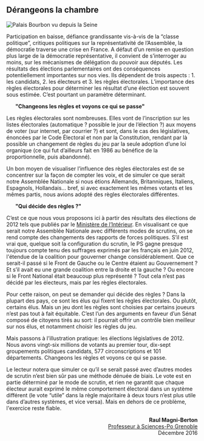 ## Dérangeons la chambre

![Palais Bourbon vu depuis la Seine](/assemblee-exterieur.jpg)

 Participation en baisse, défiance grandissante vis-à-vis de la “classe politique”, critiques politiques sur la représentativité de l’Assemblée, la démocratie traverse une crise en France. A défaut d’un remise en question plus large de la démocratie représentative, il convient de s’interroger au moins, sur les mécanismes de délégation du pouvoir aux députés.
Les résultats des élections parlementaires ont des conséquences potentiellement importantes sur nos vies. Ils dépendent de trois aspects : 1. les candidats, 2. les électeurs et 3. les règles électorales.
L’importance des règles électorales pour déterminer les résultat d’une élection est souvent sous estimée. C’est pourtant un paramètre déterminant.

&nbsp;&nbsp;&nbsp;&nbsp;&nbsp;&nbsp;**"Changeons les règles et voyons ce qui se passe"**

Les règles électorales sont nombreuses. Elles vont de l’inscription sur les listes électorales (automatique ? possible le jour de l’élection ?) aux moyens de voter (sur internet, par courrier ?) et sont, dans le cas des législatives, énoncées par le Code Électoral et non par la Constitution, rendant par là possible un changement de règles du jeu par la seule adoption d’une loi organique (ce qui fut d’ailleurs fait en 1986 au bénéfice de la proportionnelle, puis abandonné).

Un bon moyen de visualiser l’influence des règles électorales est de se concentrer sur la façon de compter les voix, et de simuler ce que serait notre Assemblée Nationale si nous étions Allemands, Britanniques, Italiens, Espagnols, Hollandais… bref, si avec exactement les mêmes votants et les mêmes partis, nous avions adopté des règles électorales différentes.

&nbsp;&nbsp;&nbsp;&nbsp;&nbsp;&nbsp;**"Qui décide des règles ?"**

C’est ce que nous vous proposons ici à partir des résultats des élections de 2012 tels que publiés par le [Ministère de l’Intérieur](http://www.data.gouv.fr/fr/datasets/elections-legislatives-2012-resultats-572077/). En visualisant ce que serait notre Assemblée Nationale avec différents modes de scrutins, on se rend compte des changements des rapports de forces politiques. S’il est vrai que, quelque soit la configuration du scrutin, le PS gagne presque toujours compte tenu des suffrages exprimés par les français en juin 2012, l'étendue de la coalition pour gouverner change considérablement. Que ce serait-il passé si le Front de Gauche ou le Centre étaient au Gouvernement ? Et s’il avait eu une grande coalition entre la droite et la gauche ? Ou encore si le Front National était beaucoup plus représenté ? Tout cela n’est pas décidé par les électeurs, mais par les règles électorales.

Pour cette raison, on peut se demander qui décide des règles ? Dans la plupart des pays, ce sont les élus qui fixent les règles électorales. Ou plutôt, certains élus. Mais un jeu dont les règles sont choisies par certains joueurs n’est pas tout à fait équitable. C’est l’un des arguments en faveur d’un Sénat composé de citoyens tirés au sort: il pourrait offrir un contrôle bien meilleur sur nos élus, et notamment choisir les règles du jeu.

Mais passons à l’illustration pratique: les élections législatives de 2012. Nous avons vingt-six millions de votants au premier tour, dix-sept groupements politiques candidats, 577 circonscriptions et 101 départements. Changeons les règles et voyons ce qui se passe.

Le lecteur notera que simuler ce qu’il se serait passé avec d’autres modes de scrutin n’est bien sûr pas une méthode dénuée de biais. Le vote est en partie déterminé par le mode de scrutin, et rien ne garantit que chaque électeur aurait exprimé le même comportement électoral dans un système différent  (le vote “utile” dans la règle majoritaire à deux tours n’est plus utile dans d’autres systèmes, et vice versa). Mais en dehors de ce problème, l'exercice reste fiable.

<p style="text-align:right">
  <b>Raul Magni-Berton</b> <br/>
  <a href="http://www.sciencespo-grenoble.fr/membres/magni-berton-raul/"
     rel="nofollow" target="_blank">
     Professeur à Sciences-Po Grenoble
  </a><br/>
  Décembre 2016
</p>
